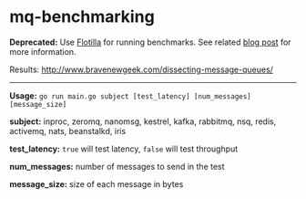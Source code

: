 mq-benchmarking
==========================

**Deprecated:** Use [Flotilla](https://github.com/tylertreat/Flotilla) for running benchmarks. See related [blog post](http://www.bravenewgeek.com/benchmark-responsibly/) for more information.

Results: http://www.bravenewgeek.com/dissecting-message-queues/
___

**Usage:** `go run main.go subject [test_latency] [num_messages] [message_size]`

**subject:** inproc, zeromq, nanomsg, kestrel, kafka, rabbitmq, nsq, redis, activemq, nats, beanstalkd, iris

**test_latency:** `true` will test latency, `false` will test throughput

**num_messages:** number of messages to send in the test

**message_size:** size of each message in bytes
